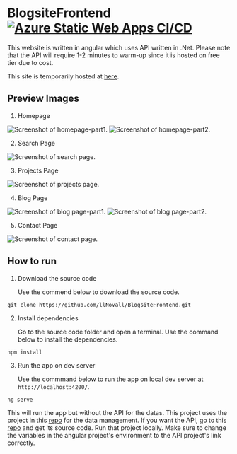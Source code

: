 # BlogsiteFrontend [![Azure Static Web Apps CI/CD](https://github.com/llNovall/BlogsiteFrontend/actions/workflows/azure-static-web-apps-mango-desert-0fc4f8b03.yml/badge.svg)](https://github.com/llNovall/BlogsiteFrontend/actions/workflows/azure-static-web-apps-mango-desert-0fc4f8b03.yml)
This website is written in angular which uses API written in .Net. Please note that the API will require 1-2 minutes to warm-up since it is hosted on free tier due to cost.

This site is temporarily hosted at [here](https://mango-desert-0fc4f8b03.4.azurestaticapps.net/).

## Preview Images

1. Homepage

![Screenshot of homepage-part1.](https://novusstorageaccount.blob.core.windows.net/github-blogrepo/blogsite-updated/homepage1.png)
![Screenshot of homepage-part2.](https://novusstorageaccount.blob.core.windows.net/github-blogrepo/blogsite-updated/homepage2.png)

2. Search Page

![Screenshot of search page.](https://novusstorageaccount.blob.core.windows.net/github-blogrepo/blogsite-updated/search.png)

3. Projects Page

![Screenshot of projects page.](https://novusstorageaccount.blob.core.windows.net/github-blogrepo/blogsite-updated/project.png)

4. Blog Page

![Screenshot of blog page-part1.](https://novusstorageaccount.blob.core.windows.net/github-blogrepo/blogsite-updated/blogpage1.png)
![Screenshot of blog page-part2.](https://novusstorageaccount.blob.core.windows.net/github-blogrepo/blogsite-updated/blogpage2.png)

5. Contact Page

![Screenshot of contact page.](https://novusstorageaccount.blob.core.windows.net/github-blogrepo/blogsite-updated/contact.png)



## How to run
1. Download the source code

    Use the commend below to download the source code.
```
git clone https://github.com/llNovall/BlogsiteFrontend.git
```
2. Install dependencies

    Go to the source code folder and open a terminal. Use the command below to install the dependencies.
```
npm install
```
3. Run the app on dev server

    Use the commmand below to run the app on local dev server at `http://localhost:4200/`.
```
ng serve
```  

This will run the app but without the API for the datas. This project uses the project in this [repo](https://github.com/llNovall/Blogsite-API) for the data management. If you want the API, go to this [repo](https://github.com/llNovall/Blogsite-API) and get its source code. Run that project locally. Make sure to change the variables in the angular project's environment to the API project's link correctly.
